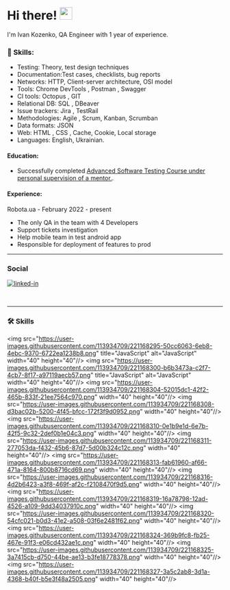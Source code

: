 # Hi there! <img src="https://media.giphy.com/media/hvRJCLFzcasrR4ia7z/giphy.gif" width="29px">

I'm Ivan Kozenko, QA Engineer with 1 year of experience. 

### 🚀 Skills:
* Testing: Theory, test design techniques
* Documentation:Test cases, checklists, bug reports
* Networks: HTTP, Client-server architecture, OSI model
* Tools: Chrome DevTools , Postman , Swagger 
* CI tools: Octopus , GIT 
* Relational DB: SQL , DBeaver 
* Issue trackers: Jira , TestRail 
* Methodologies: Agile , Scrum, Kanban, Scrumban
* Data formats: JSON 
* Web: HTML , CSS , Cache, Cookie, Local storage
* Languages: English, Ukrainian.

#### Education:
<ul>
 <li>Successfully completed <a target="_blank" href="https://ilarionhalushka.github.io/certificates/Ivan-Kozenko#certificate-of-completion">Advanced Software Testing Course under personal supervision of a mentor.</a>.</li>
</ul>

#### Experience:
Robota.ua - February 2022 - present
* The only QA in the team with 4 Developers
* Support tickets investigation
* Help mobile team in test android app
* Responsible for deployment of features to prod


---

### Social

<div id="badges">

[![linked-in](https://img.shields.io/badge/LinkedIn-0077B5?style=for-the-badge&logo=LinkedIn&logoColor=white)](https://www.linkedin.com/in/ivan-kozenko-qa/)

<br/>

---

### :hammer_and_wrench: Skills

<div>

 <img src="https://user-images.githubusercontent.com/113934709/221168295-50cc6063-6eb8-4ebc-9370-6722ea1238b8.png" title="JavaScript" alt="JavaScript" width="40" height="40"//>
 <img src="https://user-images.githubusercontent.com/113934709/221168300-b6b3473a-c2f7-4cb7-8f17-a97119aecb57.png" title="JavaScript" alt="JavaScript" width="40" height="40"//>
 <img src="https://user-images.githubusercontent.com/113934709/221168304-52015dc1-42f2-465b-833f-21ee7564c970.png" width="40" height="40"//>
 <img src="https://user-images.githubusercontent.com/113934709/221168308-d3bac02b-5200-4f45-bfcc-172f3f9d0952.png" width="40" height="40"//>
 <img src="https://user-images.githubusercontent.com/113934709/221168310-0e1b9e1d-6e7b-42f5-9c32-2def0b1e04c3.png" width="40" height="40"//>
 <img src="https://user-images.githubusercontent.com/113934709/221168311-277053da-f432-45b6-87d7-5d00b324c12c.png" width="40" height="40"//>
 <img src="https://user-images.githubusercontent.com/113934709/221168313-fab61960-af66-471a-8164-800b8716cd69.png" width="40" height="40"//>
 <img src="https://user-images.githubusercontent.com/113934709/221168316-4d2b6423-a3f8-469f-af2c-f2108470f9d5.png" width="40" height="40"//>
 <img src="https://user-images.githubusercontent.com/113934709/221168319-16a78798-12ad-4526-a109-9dd34037910c.png" width="40" height="40"//>
 <img src="https://user-images.githubusercontent.com/113934709/221168320-54cfc021-b0d3-41e2-a508-03f6e2481f62.png" width="40" height="40"//>
 <img src="https://user-images.githubusercontent.com/113934709/221168324-369b9fc8-fb25-467e-91f3-e06cd432ae1c.png" width="40" height="40"//>
 <img src="https://user-images.githubusercontent.com/113934709/221168325-3a7415cb-d750-44be-ae13-b3fe18778378.png" width="40" height="40"//>
 <img src="https://user-images.githubusercontent.com/113934709/221168327-3a5c2ab8-3d1a-4368-b40f-b5e3f48a2505.png" width="40" height="40"//>
 
</div>


